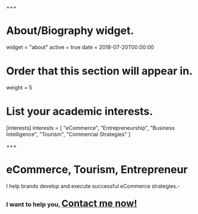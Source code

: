 +++
# About/Biography widget.
widget = "about"
active = true
date = 2018-07-20T00:00:00

# Order that this section will appear in.
weight = 5

# List your academic interests.
[interests]
  interests = [
    "eCommerce",
    "Entrepreneurship",
    "Business Intelligence",
    "Tourism",
    "Commercial Strategies"
  ]

+++

# eCommerce, Tourism, Entrepreneur

I help brands develop and execute successful eCommerce strategies.-

### I want to help you, <a href="#contact" class="btn btn-warning"><span style="font-size:1.5em">Contact me now!</span></a>